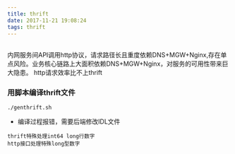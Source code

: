 ```yaml
---
title: thrift
date: 2017-11-21 19:08:24
tags: thrift
---
```



## 
内网服务间API调用http协议，请求路径长且重度依赖DNS+MGW+Nginx,存在单点风险。业务核心链路上大面积依赖DNS+MGW+Nginx，对服务的可用性带来巨大隐患。
http请求效率比不上thrift
### 用脚本编译thrift文件
```
./genthrift.sh
```
* 编译过程报错，需要后端修改IDL文件

```
thrift特殊处理int64 long行数字
http接口处理特殊long型数字
```
